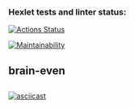 ### Hexlet tests and linter status:
[![Actions Status](https://github.com/zapupenec/frontend-project-44/workflows/hexlet-check/badge.svg)](https://github.com/zapupenec/frontend-project-44/actions)

[![Maintainability](https://api.codeclimate.com/v1/badges/6fef848567a94d393531/maintainability)](https://codeclimate.com/github/zapupenec/frontend-project-44/maintainability)
## brain-even<h2>

[![asciicast](https://asciinema.org/a/Ghol8HZxqJHO2B36pbkebKapx.svg)](https://asciinema.org/a/Ghol8HZxqJHO2B36pbkebKapx)
